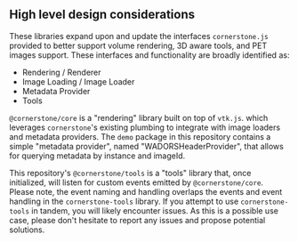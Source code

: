 ## High level design considerations

These libraries expand upon and update the interfaces `cornerstone.js` provided
to better support volume rendering, 3D aware tools, and PET images support. These
interfaces and functionality are broadly identified as:

- Rendering / Renderer
- Image Loading / Image Loader
- Metadata Provider
- Tools

`@cornerstone/core` is a "rendering" library built on top of `vtk.js`.
which leverages `cornerstone`'s existing plumbing to integrate with image loaders and metadata providers. The `demo` package in this repository contains a simple "metadata provider", named "WADORSHeaderProvider", that allows for querying metadata by instance and
imageId.

This repository's `@cornerstone/tools` is a "tools" library that, once initialized, will listen for custom events emitted by `@cornerstone/core`. Please note, the event naming and handling overlaps the events and event handling in the `cornerstone-tools` library. If you attempt to use `cornerstone-tools` in tandem, you will likely encounter issues. As this is a possible use case, please don't hesitate to report any issues and propose potential solutions.

